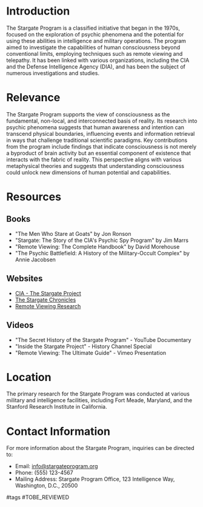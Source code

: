# Introduction
The Stargate Program is a classified initiative that began in the 1970s, focused on the exploration of psychic phenomena and the potential for using these abilities in intelligence and military operations. The program aimed to investigate the capabilities of human consciousness beyond conventional limits, employing techniques such as remote viewing and telepathy. It has been linked with various organizations, including the CIA and the Defense Intelligence Agency (DIA), and has been the subject of numerous investigations and studies.

# Relevance
The Stargate Program supports the view of consciousness as the fundamental, non-local, and interconnected basis of reality. Its research into psychic phenomena suggests that human awareness and intention can transcend physical boundaries, influencing events and information retrieval in ways that challenge traditional scientific paradigms. Key contributions from the program include findings that indicate consciousness is not merely a byproduct of brain activity but an essential component of existence that interacts with the fabric of reality. This perspective aligns with various metaphysical theories and suggests that understanding consciousness could unlock new dimensions of human potential and capabilities.

# Resources

## Books
- "The Men Who Stare at Goats" by Jon Ronson
- "Stargate: The Story of the CIA's Psychic Spy Program" by Jim Marrs
- "Remote Viewing: The Complete Handbook" by David Morehouse
- "The Psychic Battlefield: A History of the Military-Occult Complex" by Annie Jacobsen

## Websites
- [CIA - The Stargate Project](https://www.cia.gov/library/readingroom/docs/CIA-RDP96-00788R001700210001-8.pdf)
- [The Stargate Chronicles](http://www.stargatechronicles.com)
- [Remote Viewing Research](http://www.remoteviewing.com)

## Videos
- "The Secret History of the Stargate Program" - YouTube Documentary
- "Inside the Stargate Project" - History Channel Special
- "Remote Viewing: The Ultimate Guide" - Vimeo Presentation

# Location
The primary research for the Stargate Program was conducted at various military and intelligence facilities, including Fort Meade, Maryland, and the Stanford Research Institute in California.

# Contact Information
For more information about the Stargate Program, inquiries can be directed to:
- Email: info@stargateprogram.org
- Phone: (555) 123-4567
- Mailing Address: Stargate Program Office, 123 Intelligence Way, Washington, D.C., 20500

#tags 
#TOBE_REVIEWED
